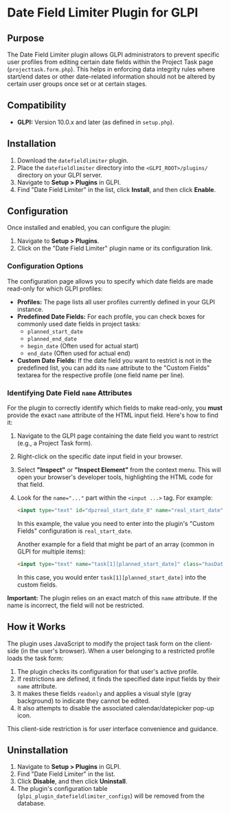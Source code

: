 # Date Field Limiter Plugin for GLPI

## Purpose

The Date Field Limiter plugin allows GLPI administrators to prevent specific user profiles from editing certain date fields within the Project Task page (`projecttask.form.php`). This helps in enforcing data integrity rules where start/end dates or other date-related information should not be altered by certain user groups once set or at certain stages.

## Compatibility

*   **GLPI:** Version 10.0.x and later (as defined in `setup.php`).

## Installation

1.  Download the `datefieldlimiter` plugin.
2.  Place the `datefieldlimiter` directory into the `<GLPI_ROOT>/plugins/` directory on your GLPI server.
3.  Navigate to **Setup > Plugins** in GLPI.
4.  Find "Date Field Limiter" in the list, click **Install**, and then click **Enable**.

## Configuration

Once installed and enabled, you can configure the plugin:

1.  Navigate to **Setup > Plugins**.
2.  Click on the "Date Field Limiter" plugin name or its configuration link.

### Configuration Options

The configuration page allows you to specify which date fields are made read-only for which GLPI profiles:

*   **Profiles:** The page lists all user profiles currently defined in your GLPI instance.
*   **Predefined Date Fields:** For each profile, you can check boxes for commonly used date fields in project tasks:
    *   `planned_start_date`
    *   `planned_end_date`
    *   `begin_date` (Often used for actual start)
    *   `end_date` (Often used for actual end)
*   **Custom Date Fields:** If the date field you want to restrict is not in the predefined list, you can add its `name` attribute to the "Custom Fields" textarea for the respective profile (one field name per line).

### Identifying Date Field `name` Attributes

For the plugin to correctly identify which fields to make read-only, you **must** provide the exact `name` attribute of the HTML input field. Here's how to find it:

1.  Navigate to the GLPI page containing the date field you want to restrict (e.g., a Project Task form).
2.  Right-click on the specific date input field in your browser.
3.  Select **"Inspect"** or **"Inspect Element"** from the context menu. This will open your browser's developer tools, highlighting the HTML code for that field.
4.  Look for the `name="..."` part within the `<input ...>` tag. For example:
    ```html
    <input type="text" id="dpzreal_start_date_0" name="real_start_date" class="hasDatepicker">
    ```
    In this example, the value you need to enter into the plugin's "Custom Fields" configuration is `real_start_date`.

    Another example for a field that might be part of an array (common in GLPI for multiple items):
    ```html
    <input type="text" name="task[1][planned_start_date]" class="hasDatepicker">
    ```
    In this case, you would enter `task[1][planned_start_date]` into the custom fields.

**Important:** The plugin relies on an exact match of this `name` attribute. If the name is incorrect, the field will not be restricted.

## How it Works

The plugin uses JavaScript to modify the project task form on the client-side (in the user's browser). When a user belonging to a restricted profile loads the task form:
1.  The plugin checks its configuration for that user's active profile.
2.  If restrictions are defined, it finds the specified date input fields by their `name` attribute.
3.  It makes these fields `readonly` and applies a visual style (gray background) to indicate they cannot be edited.
4.  It also attempts to disable the associated calendar/datepicker pop-up icon.

This client-side restriction is for user interface convenience and guidance.

## Uninstallation

1.  Navigate to **Setup > Plugins** in GLPI.
2.  Find "Date Field Limiter" in the list.
3.  Click **Disable**, and then click **Uninstall**.
4.  The plugin's configuration table (`glpi_plugin_datefieldlimiter_configs`) will be removed from the database.
